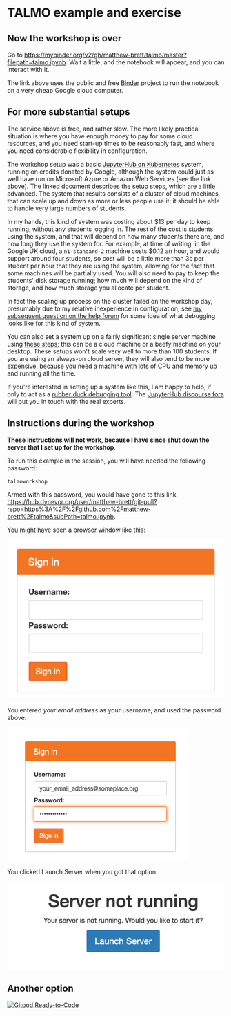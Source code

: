 # TALMO example and exercise

## Now the workshop is over

Go to <https://mybinder.org/v2/gh/matthew-brett/talmo/master?filepath=talmo.ipynb>.  Wait a little, and the notebook will appear, and you can interact with it.

The link above uses the public and free [Binder](https://jupyter.org/binder)
project to run the notebook on a very cheap Google cloud computer.

## For more substantial setups

The service above is free, and rather slow.  The more likely practical
situation is where you have enough money to pay for some cloud resources, and
you need start-up times to be reasonably fast, and where you need considerable
flexibility in configuration.

The workshop setup was a basic [JupyterHub on
Kubernetes](https://zero-to-jupyterhub.readthedocs.io) system, running on
credits donated by Google, although the system could just as well have run on
Microsoft Azure or Amazon Web Services (see the link above).  The linked
document describes the setup steps, which are a little advanced.   The system
that results consists of a cluster of cloud machines, that can scale up and
down as more or less people use it; it should be able to handle very large
numbers of students.

In my hands, this kind of system was costing about \$13 per day to keep
running, without any students logging in.  The rest of the cost is students
using the system, and that will depend on how many students there are, and how
long they use the system for. For example, at time of writing, in the Google UK
cloud, a `n1-standard-2` machine costs \$0.12 an hour, and would support around
four students, so cost will be a little more than 3c per student per hour that
they are using the system, allowing for the fact that some machines will be
partially used.  You will also need to pay to keep the students' disk storage
running; how much will depend on the kind of storage, and how much storage you
allocate per student.

In fact the scaling up process on the cluster failed on the workshop day,
presumably due to my relative inexperience in configuration; see [my subsequent
question on the help
forum](https://discourse.jupyter.org/t/scheduler-insufficient-memory-waiting-errors-any-suggestions/5314)
for some idea of what debugging looks like for this kind of system.

You can also set a system up on a fairly significant single server machine
using [these steps](https://tljh.jupyter.org); this can be a cloud machine or a
beefy machine on your desktop.  These setups won't scale very well to more than
100 students.  If you are using an always-on cloud server, they will also tend
to be more expensive, because you need a machine with lots of CPU and memory up
and running all the time.

If you're interested in setting up a system like this, I am happy to help, if
only to act as a [rubber duck debugging tool](https://rubberduckdebugging.com).
The [JupyterHub discourse fora](https://discourse.jupyter.org) will put you in
touch with the real experts.

## Instructions during the workshop

**These instructions will not work, because I have since shut down the server
that I set up for the workshop**.

To run this example in the session, you will have needed the following
password:

```
talmoworkshop
```

Armed with this password, you would have gone to this link
<https://hub.dynevor.org/user/matthew-brett/git-pull?repo=https%3A%2F%2Fgithub.com%2Fmatthew-brett%2Ftalmo&subPath=talmo.ipynb>.

You might have seen a browser window like this:

![](images/uobhub_blank.png)

You entered *your email address* as your username, and used the password above:

![](images/uobhub_filled.png)

You clicked Launch Server when you got that option:

![](images/uobhub_server.png)

## Another option

[![Gitpod
Ready-to-Code](https://img.shields.io/badge/Gitpod-ready--to--code-blue?logo=gitpod)](https://gitpod.io/#https://github.com/matthew-brett/talmo/blob/master/talmo.ipynb)
